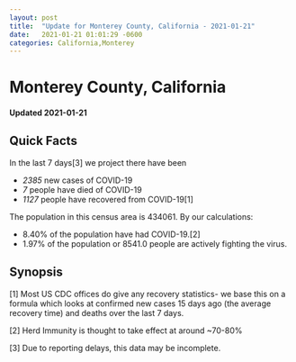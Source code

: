 ```yaml
---
layout: post
title:  "Update for Monterey County, California - 2021-01-21"
date:   2021-01-21 01:01:29 -0600
categories: California,Monterey
---
```


# Monterey County, California
#### Updated 2021-01-21

## Quick Facts

In the last 7 days[3] we project there have been
- *2385* new cases of COVID-19
- *7* people have died of COVID-19
- *1127* people have recovered from COVID-19[1]

The population in this census area is 434061. By our calculations:
- 8.40% of the population have had COVID-19.[2]
- 1.97% of the population or 8541.0 people are actively fighting the virus.

## Synopsis




[1] Most US CDC offices do give any recovery statistics- we base this on a formula which looks at confirmed new cases
15 days ago (the average recovery time) and deaths over the last 7 days.

[2] Herd Immunity is thought to take effect at around ~70-80%

[3] Due to reporting delays, this data may be incomplete.
 
    